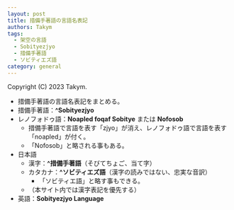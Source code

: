 ```yaml
---
layout: post
title: 措備手著語の言語名表記
authors: Takym
tags:
  - 架空の言語
  - Sobityezjyo
  - 措備手著語
  - ソビティエズ語
category: general
---
```

Copyright (C) 2023 Takym.

* 措備手著語の言語名表記をまとめる。
* 措備手著語：**^Sobityezjyo**
* レノフォドゥ語：**Noapled foqaf Sobitye** または **Nofosob**
	* 措備手著語で言語を表す「zjyo」が消え、レノフォドゥ語で言語を表す「noapled」が付く。
	* 「Nofosob」と略される事もある。
* 日本語
	* 漢字：**^措備手著語**（そびてちょご、当て字）
	* カタカナ：**^ソビティエズ語**（漢字の読みではない、忠実な音訳）
		* 「ソビティエ語」と略す事もできる。
	* （本サイト内では漢字表記を優先する）
* 英語：**Sobityezjyo Language**
